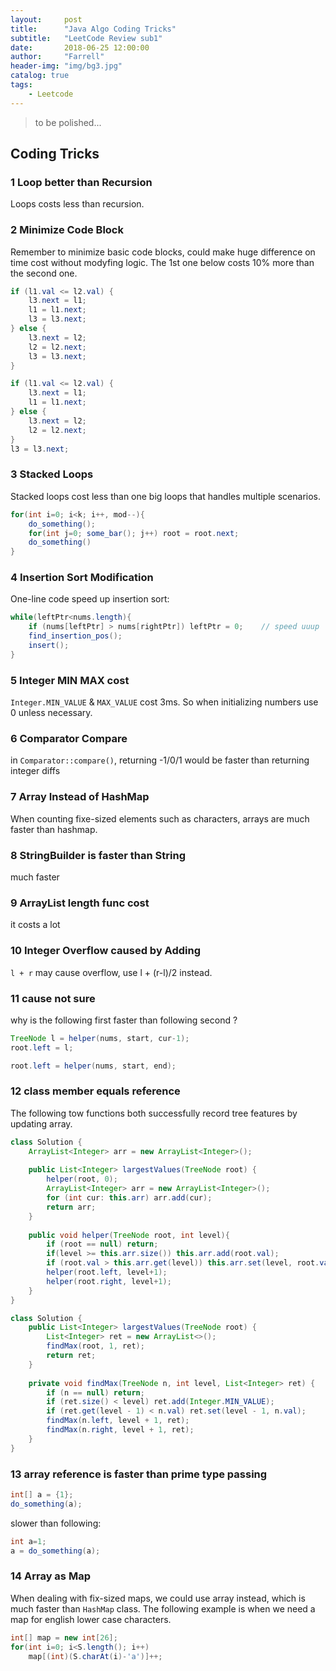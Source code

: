```yaml
---
layout:     post
title:      "Java Algo Coding Tricks"
subtitle:   "LeetCode Review sub1"
date:       2018-06-25 12:00:00
author:     "Farrell"
header-img: "img/bg3.jpg"
catalog: true
tags:
    - Leetcode
---
```


> to be polished...

## Coding Tricks

### <span id="loopNoRecursion">1 Loop better than Recursion</span>
Loops costs less than recursion.

### <span id="miniCodeBlock">2 Minimize Code Block</span>
Remember to minimize basic code blocks, could make huge difference on time cost without modyfing logic. The 1st one below costs 10% more than the second one.
```java
if (l1.val <= l2.val) {
    l3.next = l1;
    l1 = l1.next;
    l3 = l3.next;
} else {
    l3.next = l2;
    l2 = l2.next;
	l3 = l3.next;
}
```
```java
if (l1.val <= l2.val) {
    l3.next = l1;
    l1 = l1.next;
} else {
    l3.next = l2;
    l2 = l2.next;
}
l3 = l3.next;
```

### <span id="stackedLoop">3 Stacked Loops</span>
Stacked loops cost less than one big loops that handles multiple scenarios.
```java
for(int i=0; i<k; i++, mod--){
    do_something();
    for(int j=0; some_bar(); j++) root = root.next;
    do_something()
}
```

### <span id="insertionSortModification">4 Insertion Sort Modification</span>
One-line code speed up insertion sort:
```java
while(leftPtr<nums.length){
	if (nums[leftPtr] > nums[rightPtr]) leftPtr = 0;	// speed uuup
	find_insertion_pos();
	insert();
}
```

### <span id="MINMAX_VALUE"> 5 Integer MIN MAX cost</span>
`Integer.MIN_VALUE` & `MAX_VALUE` cost 3ms. So when initializing numbers use 0 unless necessary.

### <span id="ComparatorCompare"> 6 Comparator Compare</span>
in `Comparator::compare()`, returning -1/0/1 would be faster than returning integer diffs


### <span id="useArrayNotMap"> 7 Array Instead of HashMap</span>
When counting fixe-sized elements such as characters, arrays are much faster than hashmap.

### <span id="StringBuilderNotString"> 8 StringBuilder is faster than String</span>
much faster

### <span id="arrayLengthCost"> 9 ArrayList length func cost</span>
it costs a lot

### <span id="addOverflowsInteger"> 10 Integer Overflow caused by Adding</span>
`l + r` may cause overflow, use l + (r-l)/2 instead.

### <span id="..."> 11 cause not sure </span>
why is the following first faster than following second ?
```java
TreeNode l = helper(nums, start, cur-1);
root.left = l;
```
```java
root.left = helper(nums, start, end);
```

### <span id="classMemberEqualsRef"> 12 class member equals reference</span>
The following tow functions both successfully record tree features by updating array.
```java
class Solution {
    ArrayList<Integer> arr = new ArrayList<Integer>();
    
    public List<Integer> largestValues(TreeNode root) {
        helper(root, 0);
        ArrayList<Integer> arr = new ArrayList<Integer>();
        for (int cur: this.arr) arr.add(cur);
        return arr;
    }
    
    public void helper(TreeNode root, int level){
        if (root == null) return;
        if(level >= this.arr.size()) this.arr.add(root.val);
        if (root.val > this.arr.get(level)) this.arr.set(level, root.val);
        helper(root.left, level+1);
        helper(root.right, level+1);
    }
}
```

```java
class Solution {
    public List<Integer> largestValues(TreeNode root) {
        List<Integer> ret = new ArrayList<>();
        findMax(root, 1, ret);
        return ret;
    }
    
    private void findMax(TreeNode n, int level, List<Integer> ret) {
        if (n == null) return;
        if (ret.size() < level) ret.add(Integer.MIN_VALUE);
        if (ret.get(level - 1) < n.val) ret.set(level - 1, n.val);
        findMax(n.left, level + 1, ret);
        findMax(n.right, level + 1, ret);
    }
}
```

### <span id="arrayRefFasterThanPrimePassing"> 13 array reference is faster than prime type passing</span>
```java
int[] a = {1};
do_something(a);
```

slower than following:
```java
int a=1;
a = do_something(a);
```

### <span id="ArrayAsMap">14 Array as Map</span>
When dealing with fix-sized maps, we could use array instead, which is much faster than `HashMap` class. The following example is when we need a map for english lower case characters.
```java
int[] map = new int[26];
for(int i=0; i<S.length(); i++) 
    map[(int)(S.charAt(i)-'a')]++;
```